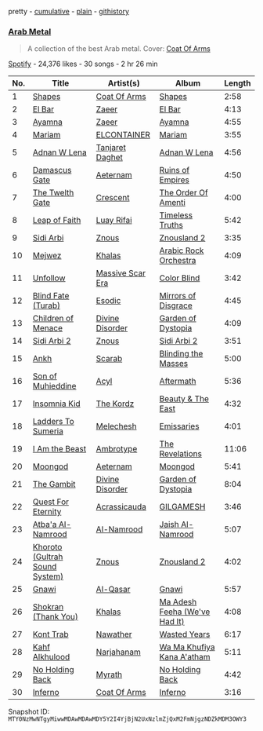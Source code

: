pretty - [cumulative](/playlists/cumulative/37i9dQZF1DXaqykGqi6KX8.md) - [plain](/playlists/plain/37i9dQZF1DXaqykGqi6KX8) - [githistory](https://github.githistory.xyz/mackorone/spotify-playlist-archive/blob/main/playlists/plain/37i9dQZF1DXaqykGqi6KX8)

### [Arab Metal](https://open.spotify.com/playlist/37i9dQZF1DXaqykGqi6KX8)

> A collection of the best Arab metal\.  Cover: <a href="spotify:artist:63U8atFXZ3sax4eeV212tq">Coat Of Arms</a>

[Spotify](https://open.spotify.com/user/spotify) - 24,376 likes - 30 songs - 2 hr 26 min

| No. | Title | Artist(s) | Album | Length |
|---|---|---|---|---|
| 1 | [Shapes](https://open.spotify.com/track/0twqNLMlaIECkRAK5leXQf) | [Coat Of Arms](https://open.spotify.com/artist/63U8atFXZ3sax4eeV212tq) | [Shapes](https://open.spotify.com/album/31s61x1TcS5JG7Jz80tMpa) | 2:58 |
| 2 | [El Bar](https://open.spotify.com/track/5DVvrc6YGGJGJouoV2twNd) | [Zaeer](https://open.spotify.com/artist/4Uvajw7dEO2hr3Q0YwbqqE) | [El Bar](https://open.spotify.com/album/1MFpytCPPuo6b67QGi3Syx) | 4:13 |
| 3 | [Ayamna](https://open.spotify.com/track/2mdLToL9izCYT941rF6uKN) | [Zaeer](https://open.spotify.com/artist/4Uvajw7dEO2hr3Q0YwbqqE) | [Ayamna](https://open.spotify.com/album/5chBxXTRjsO4zEfQwEzdVS) | 4:55 |
| 4 | [Mariam](https://open.spotify.com/track/56RrRBnwtJKPRl86MZV6sd) | [ELCONTAINER](https://open.spotify.com/artist/309KxHARNs5Wz1K3EoAa6Z) | [Mariam](https://open.spotify.com/album/0KrTSAUZrGW7vbqctUKVZI) | 3:55 |
| 5 | [Adnan W Lena](https://open.spotify.com/track/0hXlkVEHz1bUyr6atAjRnB) | [Tanjaret Daghet](https://open.spotify.com/artist/1I8UKAHejNxA0icktSmnTT) | [Adnan W Lena](https://open.spotify.com/album/2ZjrqIQrdGa5caXqBnH87z) | 4:56 |
| 6 | [Damascus Gate](https://open.spotify.com/track/4DRxjZeaDCMBQmrfF08KNK) | [Aeternam](https://open.spotify.com/artist/2rC2vtci4S1g3irfTDyi9s) | [Ruins of Empires](https://open.spotify.com/album/587JoQY2rORTCt4lMt6rO6) | 4:50 |
| 7 | [The Twelth Gate](https://open.spotify.com/track/1SkWDSHs825x3os2JtxKBQ) | [Crescent](https://open.spotify.com/artist/4VsnXbsjg8NzTZ2hEkgHvz) | [The Order Of Amenti](https://open.spotify.com/album/3ZICoVkNWfn9ers5Dsa6v6) | 4:00 |
| 8 | [Leap of Faith](https://open.spotify.com/track/1lnPIy0Vp3sEnPnFidT3bH) | [Luay Rifai](https://open.spotify.com/artist/36iwFNTe4PEIY0Bhpryu8g) | [Timeless Truths](https://open.spotify.com/album/2cRzUDMv0vyRrufvKT7tSA) | 5:42 |
| 9 | [Sidi Arbi](https://open.spotify.com/track/34hbQxtu8e8tw1mDvVkIIT) | [Znous](https://open.spotify.com/artist/3Z5dr3yRC0mbwGzkGoCYyx) | [Znousland 2](https://open.spotify.com/album/0HXnt2qsur4HpiY1DlRI6e) | 3:35 |
| 10 | [Mejwez](https://open.spotify.com/track/0Ti4bbSLBtIP2pJHHmQgqR) | [Khalas](https://open.spotify.com/artist/5ScNEqoqJISrxyWLJSDVXX) | [Arabic Rock Orchestra](https://open.spotify.com/album/2K3NavDtqMRQW1bEPQ9tAu) | 4:09 |
| 11 | [Unfollow](https://open.spotify.com/track/3p51E8KkplEefPXyO9CuzY) | [Massive Scar Era](https://open.spotify.com/artist/00aa3iavK5V96kBDZI439D) | [Color Blind](https://open.spotify.com/album/0JoejgNNZo7mOllHNPZ7dy) | 3:42 |
| 12 | [Blind Fate \(Turab\)](https://open.spotify.com/track/6YJxrjI7Y53MCKWEzdxDta) | [Esodic](https://open.spotify.com/artist/46XPKhmZCbqaixuDpJsC4S) | [Mirrors of Disgrace](https://open.spotify.com/album/2myDafpzzFLHe6nw7LWGyh) | 4:45 |
| 13 | [Children of Menace](https://open.spotify.com/track/0s1u8Wv0dRwizvnGgnXIjU) | [Divine Disorder](https://open.spotify.com/artist/6TUH8SH556eJUVeKVq0ODz) | [Garden of Dystopia](https://open.spotify.com/album/01f26cqA6rP4x4YQ43phM9) | 4:09 |
| 14 | [Sidi Arbi 2](https://open.spotify.com/track/1opJhxEOwxwbxMJCCojg1h) | [Znous](https://open.spotify.com/artist/3Z5dr3yRC0mbwGzkGoCYyx) | [Sidi Arbi 2](https://open.spotify.com/album/26nQPOmPYYNujrR5CSPkQj) | 3:51 |
| 15 | [Ankh](https://open.spotify.com/track/2QX8MH41UYIYKEfodmfRJd) | [Scarab](https://open.spotify.com/artist/1FJcBa1k4iWsMsj0FYZGF4) | [Blinding the Masses](https://open.spotify.com/album/2HLTq9907TMPpJdphQRZYr) | 5:00 |
| 16 | [Son of Muhieddine](https://open.spotify.com/track/4QRjuVSPlAIDZP3KfiBwt1) | [Acyl](https://open.spotify.com/artist/3lNu61NAziC5x45j6vJv9F) | [Aftermath](https://open.spotify.com/album/23VDqGZBZwUKvpaO03O0lq) | 5:36 |
| 17 | [Insomnia Kid](https://open.spotify.com/track/1fnCKZ8ikOhckUwvBMGLLW) | [The Kordz](https://open.spotify.com/artist/4WPWekPBzsyjbhozJbmaGK) | [Beauty & The East](https://open.spotify.com/album/4qMzRLbzpN3idUrdXJakhx) | 4:32 |
| 18 | [Ladders To Sumeria](https://open.spotify.com/track/0MHj9bCzoNtKVIuEGnUeH6) | [Melechesh](https://open.spotify.com/artist/1bjUcmZxY4zJO1V5LaKzUY) | [Emissaries](https://open.spotify.com/album/1U7kNAiW1wSPMbDNrPoipu) | 4:01 |
| 19 | [I Am the Beast](https://open.spotify.com/track/3esEno7VbHhFQly6SYeBV8) | [Ambrotype](https://open.spotify.com/artist/2kgkOFR0aUzwtamaD010iD) | [The Revelations](https://open.spotify.com/album/1tKEYkjR1fmLJeUHYouPhG) | 11:06 |
| 20 | [Moongod](https://open.spotify.com/track/54LcV9HzyNTrwbYYY88XD5) | [Aeternam](https://open.spotify.com/artist/2rC2vtci4S1g3irfTDyi9s) | [Moongod](https://open.spotify.com/album/3nU5Xe4BWjZUUZ8477MMVa) | 5:41 |
| 21 | [The Gambit](https://open.spotify.com/track/40MlHg1LIQDNryxwJQUNGH) | [Divine Disorder](https://open.spotify.com/artist/6TUH8SH556eJUVeKVq0ODz) | [Garden of Dystopia](https://open.spotify.com/album/01f26cqA6rP4x4YQ43phM9) | 8:04 |
| 22 | [Quest For Eternity](https://open.spotify.com/track/3bkHJDmHIjdKOOCvVDoXCE) | [Acrassicauda](https://open.spotify.com/artist/3MN7LhOUWGVnrRAwc1vtvG) | [GILGAMESH](https://open.spotify.com/album/4yfjrGtClK3NfmzXRuV20y) | 3:46 |
| 23 | [Atba'a Al\-Namrood](https://open.spotify.com/track/483Ijr8RgQkWYvJ3R9g3zh) | [Al\-Namrood](https://open.spotify.com/artist/7sY9ff50OQVYxudOXLnQ3E) | [Jaish Al\-Namrood](https://open.spotify.com/album/1O7jI1plBcowuQ8cjShyb6) | 5:07 |
| 24 | [Khoroto \(Gultrah Sound System\)](https://open.spotify.com/track/5JW5FWbRjkcANrIXxjHPJx) | [Znous](https://open.spotify.com/artist/3Z5dr3yRC0mbwGzkGoCYyx) | [Znousland 2](https://open.spotify.com/album/0HXnt2qsur4HpiY1DlRI6e) | 4:02 |
| 25 | [Gnawi](https://open.spotify.com/track/5dmikvdu7jfOtfUk9hu2el) | [Al\-Qasar](https://open.spotify.com/artist/5YNogRtX8STIHo3YmOTR7r) | [Gnawi](https://open.spotify.com/album/41p0qWCRG9MT7Rtirx1y2B) | 5:57 |
| 26 | [Shokran \(Thank You\)](https://open.spotify.com/track/3jCPmClsW1pHGCRGpvgnDe) | [Khalas](https://open.spotify.com/artist/5ScNEqoqJISrxyWLJSDVXX) | [Ma Adesh Feeha \(We've Had It\)](https://open.spotify.com/album/6eltMmaoFofuMEFYMp4TJW) | 4:08 |
| 27 | [Kont Trab](https://open.spotify.com/track/3wULkaOnTXCGpK5MA3kqbe) | [Nawather](https://open.spotify.com/artist/6Njxfc9KsYG0BxVEKEAtUI) | [Wasted Years](https://open.spotify.com/album/4m9InB8pZlZLUy1DsFBmAw) | 6:17 |
| 28 | [Kahf Alkhulood](https://open.spotify.com/track/1zMvdRf1pe7HkKBVaBrLLZ) | [Narjahanam](https://open.spotify.com/artist/6Y5OnkthtwaEEjjTjbi5Vy) | [Wa Ma Khufiya Kana A'atham](https://open.spotify.com/album/5AVtqTyC8BWXrHzHhfbk38) | 5:11 |
| 29 | [No Holding Back](https://open.spotify.com/track/3Xzwv8OlCT65i73QpicPlO) | [Myrath](https://open.spotify.com/artist/72500XOYPw5e7OgFWuW2Gl) | [No Holding Back](https://open.spotify.com/album/0SMDWB7t0LsVgWb5eC3n2B) | 4:42 |
| 30 | [Inferno](https://open.spotify.com/track/4ff0WAyXQHgij8hgk1HOGU) | [Coat Of Arms](https://open.spotify.com/artist/63U8atFXZ3sax4eeV212tq) | [Inferno](https://open.spotify.com/album/2zj4b2QYe8CljpJiAWzvpp) | 3:16 |

Snapshot ID: `MTY0NzMwNTgyMiwwMDAwMDAwMDY5Y2I4YjBjN2UxNzlmZjQxM2FmNjgzNDZkMDM3OWY3`